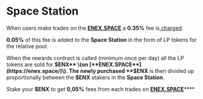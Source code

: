 # Space Station

When users make trades on the [**ENEX.SPACE**](https://enex.space/)  a **0.35%** fee is[ charged](treasury-fund/commission-structure.md).

**0.05%** of this fee is added to the **Space Station** in the form of LP tokens for the relative pool.

When the rewards contract is called \(minimum once per day\) all the LP tokens are sold for **$ENX** \(on [**ENEX.SPACE**](https://enex.space/)\). The newly purchased **$ENX** is then divided up proportionally between the **$ENX** stakers in the **Space Station**.

Stake your **$ENX** to get **0,05%** fees from each trades on [**ENEX.SPACE**](https://enex.space/)\*\*\*\*



